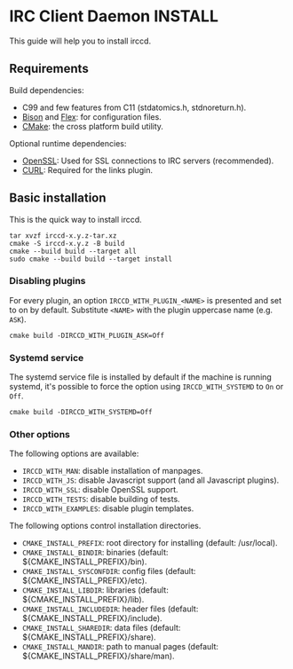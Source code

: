 IRC Client Daemon INSTALL
=========================

This guide will help you to install irccd.

Requirements
------------

Build dependencies:

- C99 and few features from C11 (stdatomics.h, stdnoreturn.h).
- [Bison][] and [Flex][]: for configuration files.
- [CMake][]: the cross platform build utility.

Optional runtime dependencies:

- [OpenSSL][]: Used for SSL connections to IRC servers (recommended).
- [CURL][]: Required for the links plugin.

Basic installation
------------------

This is the quick way to install irccd.

	tar xvzf irccd-x.y.z-tar.xz
	cmake -S irccd-x.y.z -B build
	cmake --build build --target all
	sudo cmake --build build --target install

### Disabling plugins

For every plugin, an option `IRCCD_WITH_PLUGIN_<NAME>` is presented and set to
on by default. Substitute `<NAME>` with the plugin uppercase name (e.g. `ASK`).

	cmake build -DIRCCD_WITH_PLUGIN_ASK=Off

### Systemd service

The systemd service file is installed by default if the machine is running
systemd, it's possible to force the option using `IRCCD_WITH_SYSTEMD` to `On` or
`Off`.

	cmake build -DIRCCD_WITH_SYSTEMD=Off

### Other options

The following options are available:

- `IRCCD_WITH_MAN`: disable installation of manpages.
- `IRCCD_WITH_JS`: disable Javascript support (and all Javascript plugins).
- `IRCCD_WITH_SSL`: disable OpenSSL support.
- `IRCCD_WITH_TESTS`: disable building of tests.
- `IRCCD_WITH_EXAMPLES`: disable plugin templates.

The following options control installation directories.

- `CMAKE_INSTALL_PREFIX`: root directory for installing (default: /usr/local).
- `CMAKE_INSTALL_BINDIR`: binaries (default: ${CMAKE_INSTALL_PREFIX}/bin).
- `CMAKE_INSTALL_SYSCONFDIR`: config files (default: ${CMAKE_INSTALL_PREFIX}/etc).
- `CMAKE_INSTALL_LIBDIR`: libraries (default: ${CMAKE_INSTALL_PREFIX}/lib).
- `CMAKE_INSTALL_INCLUDEDIR`: header files (default: ${CMAKE_INSTALL_PREFIX}/include).
- `CMAKE_INSTALL_SHAREDIR`: data files (default: ${CMAKE_INSTALL_PREFIX}/share).
- `CMAKE_INSTALL_MANDIR`: path to manual pages (default: ${CMAKE_INSTALL_PREFIX}/share/man).

[Bison]: https://www.gnu.org/software/bison
[CMake]: http://www.cmake.org
[CURL]: https://curl.se
[Flex]: https://github.com/westes/flex
[OpenSSL]: http://openssl.org
